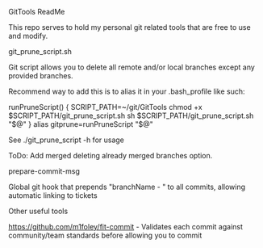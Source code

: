 GitTools ReadMe

This repo serves to hold my personal git related tools that are free to use and modify.

git_prune_script.sh

  Git script allows you to delete all remote and/or local branches except any provided branches.

Recommend way to add this is to alias it in your .bash_profile like such:

runPruneScript() {
SCRIPT_PATH=~/git/GitTools
chmod +x $SCRIPT_PATH/git_prune_script.sh
sh $SCRIPT_PATH/git_prune_script.sh "$@"
}
alias gitprune=runPruneScript "$@"

  See ./git_prune_script -h for usage

  ToDo: Add merged deleting already merged branches option.
  
prepare-commit-msg

  Global git hook that prepends "branchName - " to all commits, allowing automatic linking to tickets

Other useful tools

  https://github.com/m1foley/fit-commit - Validates each commit against community/team standards before allowing you to commit
